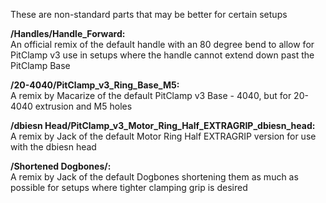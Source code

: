 These are non-standard parts that may be better for certain setups


**/Handles/Handle_Forward:**  
An official remix of the default handle with an 80 degree bend to allow for PitClamp v3 use in setups where the handle cannot extend down past the PitClamp Base  
  
**/20-4040/PitClamp_v3_Ring_Base_M5:**  
A remix by Macarize of the default PitClamp v3 Base - 4040, but for 20-4040 extrusion and M5 holes  
  
**/dbiesn Head/PitClamp_v3_Motor_Ring_Half_EXTRAGRIP_dbiesn_head:**  
A remix by Jack of the default Motor Ring Half EXTRAGRIP version for use with the dbiesn head  
  
**/Shortened Dogbones/:**  
A remix by Jack of the default Dogbones shortening them as much as possible for setups where tighter clamping grip is desired
